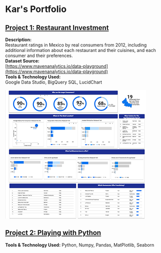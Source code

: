 # Kar's Portfolio

## [Project 1: Restaurant Investment](https://github.com/karquiambao/Restaurant-Investment)

**Description:** 
<br>
Restaurant ratings in Mexico by real consumers from 2012, including additional information about each restaurant and their cuisines, and each consumer and their preferences. 
<br>
**Dataset Source:** 
<br> 
[https://www.mavenanalytics.io/data-playground](https://www.mavenanalytics.io/data-playground) 
<br>
**Tools & Technology Used:** <br>
Google Data Studio, BigQuery SQL, LucidChart
<br>
<br>
[![](https://github.com/karquiambao/Kar_Portfolio/blob/main/images/portfolio-project1.png?raw=true)](#)

## [Project 2: Playing with Python](https://github.com/karquiambao/Playing-With-Python)

**Tools & Technology Used:** Python, Numpy, Pandas, MatPlotlib, Seaborn
